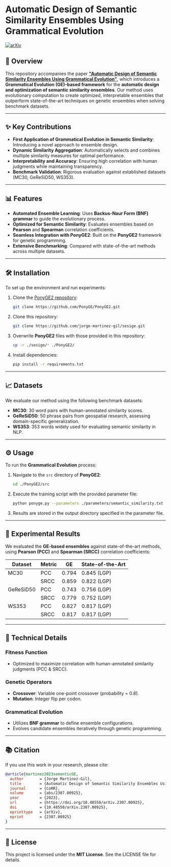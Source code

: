 # Automatic Design of Semantic Similarity Ensembles Using Grammatical Evolution

[![arXiv](https://img.shields.io/badge/arXiv-2307.00925-b31b1b.svg)](https://arxiv.org/abs/2307.00925)

## 🌟 Overview

This repository accompanies the paper [**"Automatic Design of Semantic Similarity Ensembles Using Grammatical Evolution"**](https://arxiv.org/abs/2307.00925), which introduces a **Grammatical Evolution (GE)-based framework** for the **automatic design and optimization of semantic similarity ensembles**. Our method uses evolutionary computation to create optimized, interpretable ensembles that outperform state-of-the-art techniques on genetic ensembles when solving benchmark datasets.

---

## ✨ Key Contributions

- **First Application of Grammatical Evolution in Semantic Similarity**: Introducing a novel approach to ensemble design.
- **Dynamic Similarity Aggregation**: Automatically selects and combines multiple similarity measures for optimal performance.
- **Interpretability and Accuracy**: Ensuring high correlation with human judgments while maintaining transparency.
- **Benchmark Validation**: Rigorous evaluation against established datasets (MC30, GeReSiD50, WS353).

---

## 📊 Features

- **Automated Ensemble Learning**: Uses **Backus-Naur Form (BNF) grammar** to guide the evolutionary process.
- **Optimized for Semantic Similarity**: Evaluates ensembles based on **Pearson** and **Spearman** correlation coefficients.
- **Seamless Integration with PonyGE2**: Built on the **PonyGE2** framework for genetic programming.
- **Extensive Benchmarking**: Compared with state-of-the-art methods across multiple datasets.

---

## 🛠️ Installation

To set up the environment and run experiments:

1. Clone the [PonyGE2 repository](https://github.com/PonyGE/PonyGE2):
   ```bash
   git clone https://github.com/PonyGE/PonyGE2.git
   ```
2. Clone this repository:
   ```bash
   git clone https://github.com/jorge-martinez-gil/sesige.git
   ```
3. Overwrite **PonyGE2** files with those provided in this repository:
   ```bash
   cp -r ./sesige/* ./PonyGE2/
   ```
4. Install dependencies:
   ```bash
   pip install -r requirements.txt
   ```

---

## 📈 Datasets

We evaluate our method using the following benchmark datasets:

- **MC30**: 30 word pairs with human-annotated similarity scores.
- **GeReSiD50**: 50 phrase pairs from geospatial research, assessing domain-specific generalization.
- **WS353**: 353 words widely used for evaluating semantic similarity in NLP.

---

## ⚙️ Usage

To run the **Grammatical Evolution** process:

1. Navigate to the `src` directory of **PonyGE2**:
   ```bash
   cd ./PonyGE2/src
   ```
2. Execute the training script with the provided parameter file:
   ```bash
   python ponyge.py --parameters ./parameters/semantic_similarity.txt
   ```
3. Results are stored in the output directory specified in the parameter file.

---

## 🧪 Experimental Results

We evaluated the **GE-based ensembles** against state-of-the-art methods, using **Pearson (PCC)** and **Spearman (SRCC)** correlation coefficients:

| **Dataset** | **Metric** | **GE** | **State-of-the-Art** |
|------------|-----------|--------|----------------------|
| MC30       | PCC       | 0.794  | 0.845 (LGP)         |
|            | SRCC      | 0.859  | 0.822 (LGP)         |
| GeReSiD50  | PCC       | 0.743  | 0.756 (LGP)         |
|            | SRCC      | 0.779  | 0.752 (LGP)         |
| WS353      | PCC       | 0.827  | 0.817 (LGP)         |
|            | SRCC      | 0.817  | 0.817 (LGP)         |

---

## 🧬 Technical Details

### Fitness Function
- Optimized to maximize correlation with human-annotated similarity judgments (PCC & SRCC).

### Genetic Operators
- **Crossover**: Variable one-point crossover (probability = 0.8).
- **Mutation**: Integer flip per codon.

### Grammatical Evolution
- Utilizes **BNF grammar** to define ensemble configurations.
- Evolves candidate ensembles iteratively through genetic programming.

---

## 📚 Citation

If you use this work in your research, please cite:

```bibtex
@article{martinez2023semanticGE,
  author       = {Jorge Martinez-Gil},
  title        = {Automatic Design of Semantic Similarity Ensembles Using Grammatical Evolution},
  journal      = {CoRR},
  volume       = {abs/2307.00925},
  year         = {2023},
  url          = {https://doi.org/10.48550/arXiv.2307.00925},
  doi          = {10.48550/arXiv.2307.00925},
  eprinttype   = {arXiv},
  eprint       = {2307.00925}
}
```

---

## 📄 License

This project is licensed under the **MIT License**. See the LICENSE file for details.
